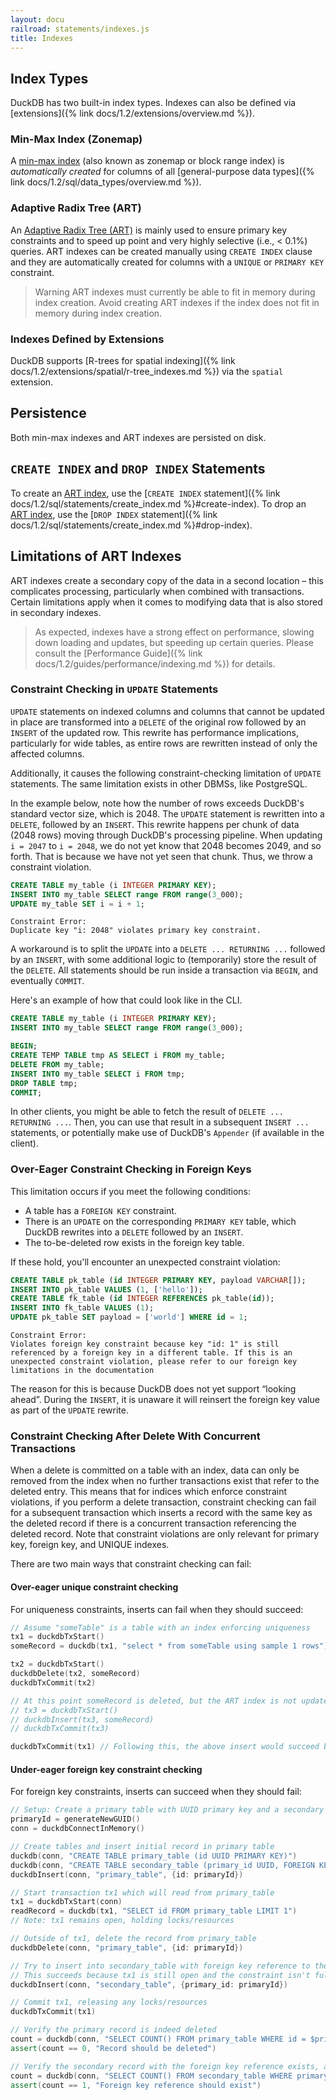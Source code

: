 ```yaml
---
layout: docu
railroad: statements/indexes.js
title: Indexes
---
```


## Index Types

DuckDB has two built-in index types. Indexes can also be defined via [extensions]({% link docs/1.2/extensions/overview.md %}).

### Min-Max Index (Zonemap)

A [min-max index](https://en.wikipedia.org/wiki/Block_Range_Index) (also known as zonemap or block range index) is _automatically created_ for columns of all [general-purpose data types]({% link docs/1.2/sql/data_types/overview.md %}).

### Adaptive Radix Tree (ART)

An [Adaptive Radix Tree (ART)](https://db.in.tum.de/~leis/papers/ART.pdf) is mainly used to ensure primary key constraints and to speed up point and very highly selective (i.e., < 0.1%) queries. ART indexes can be created manually using `CREATE INDEX` clause and they are automatically created for columns with a `UNIQUE` or `PRIMARY KEY` constraint.

> Warning ART indexes must currently be able to fit in memory during index creation. Avoid creating ART indexes if the index does not fit in memory during index creation.

### Indexes Defined by Extensions

DuckDB supports [R-trees for spatial indexing]({% link docs/1.2/extensions/spatial/r-tree_indexes.md %}) via the `spatial` extension.

## Persistence

Both min-max indexes and ART indexes are persisted on disk.

## `CREATE INDEX` and `DROP INDEX` Statements

To create an [ART index](#adaptive-radix-tree-art), use the [`CREATE INDEX` statement]({% link docs/1.2/sql/statements/create_index.md %}#create-index).
To drop an [ART index](#adaptive-radix-tree-art), use the [`DROP INDEX` statement]({% link docs/1.2/sql/statements/create_index.md %}#drop-index).

## Limitations of ART Indexes

ART indexes create a secondary copy of the data in a second location – this complicates processing, particularly when combined with transactions. Certain limitations apply when it comes to modifying data that is also stored in secondary indexes.

> As expected, indexes have a strong effect on performance, slowing down loading and updates, but speeding up certain queries. Please consult the [Performance Guide]({% link docs/1.2/guides/performance/indexing.md %}) for details.

### Constraint Checking in `UPDATE` Statements

`UPDATE` statements on indexed columns and columns that cannot be updated in place are transformed into a `DELETE` of the original row followed by an `INSERT` of the updated row.
This rewrite has performance implications, particularly for wide tables, as entire rows are rewritten instead of only the affected columns.

Additionally, it causes the following constraint-checking limitation of `UPDATE` statements. 
The same limitation exists in other DBMSs, like PostgreSQL.

In the example below, note how the number of rows exceeds DuckDB's standard vector size, which is 2048.
The `UPDATE` statement is rewritten into a `DELETE`, followed by an `INSERT`.
This rewrite happens per chunk of data (2048 rows) moving through DuckDB's processing pipeline.
When updating `i = 2047` to `i = 2048`, we do not yet know that 2048 becomes 2049, and so forth.
That is because we have not yet seen that chunk.
Thus, we throw a constraint violation.

```sql
CREATE TABLE my_table (i INTEGER PRIMARY KEY);
INSERT INTO my_table SELECT range FROM range(3_000);
UPDATE my_table SET i = i + 1;
```

```console
Constraint Error:
Duplicate key "i: 2048" violates primary key constraint.
```

A workaround is to split the `UPDATE` into a `DELETE ... RETURNING ...` followed by an `INSERT`,
with some additional logic to (temporarily) store the result of the `DELETE`.
All statements should be run inside a transaction via `BEGIN`, and eventually `COMMIT`.

Here's an example of how that could look like in the CLI.
```sql
CREATE TABLE my_table (i INTEGER PRIMARY KEY);
INSERT INTO my_table SELECT range FROM range(3_000);

BEGIN;
CREATE TEMP TABLE tmp AS SELECT i FROM my_table;
DELETE FROM my_table;
INSERT INTO my_table SELECT i FROM tmp;
DROP TABLE tmp;
COMMIT;
```

In other clients, you might be able to fetch the result of `DELETE ... RETURNING ...`.
Then, you can use that result in a subsequent `INSERT ...` statements, 
or potentially make use of DuckDB's `Appender` (if available in the client).

### Over-Eager Constraint Checking in Foreign Keys

This limitation occurs if you meet the following conditions:

* A table has a `FOREIGN KEY` constraint.
* There is an `UPDATE` on the corresponding `PRIMARY KEY` table, which DuckDB rewrites into a `DELETE` followed by an `INSERT`.
* The to-be-deleted row exists in the foreign key table.

If these hold, you'll encounter an unexpected constraint violation:

```sql
CREATE TABLE pk_table (id INTEGER PRIMARY KEY, payload VARCHAR[]);
INSERT INTO pk_table VALUES (1, ['hello']);
CREATE TABLE fk_table (id INTEGER REFERENCES pk_table(id));
INSERT INTO fk_table VALUES (1);
UPDATE pk_table SET payload = ['world'] WHERE id = 1;
```

```console
Constraint Error:
Violates foreign key constraint because key "id: 1" is still referenced by a foreign key in a different table. If this is an unexpected constraint violation, please refer to our foreign key limitations in the documentation
```

The reason for this is because DuckDB does not yet support “looking ahead”.
During the `INSERT`, it is unaware it will reinsert the foreign key value as part of the `UPDATE` rewrite.

### Constraint Checking After Delete With Concurrent Transactions

When a delete is committed on a table with an index, data can only be removed from the index when no further transactions exist that refer to the deleted entry. This means that for indices which enforce constraint violations, if you perform a delete transaction, constraint checking can fail for a subsequent transaction which inserts a record with the same key as the deleted record if there is a concurrent transaction referencing the deleted record. Note that constraint violations are only relevant for primary key, foreign key, and UNIQUE indexes. 

There are two main ways that constraint checking can fail:

#### Over-eager unique constraint checking

For uniqueness constraints, inserts can fail when they should succeed:

```cpp
// Assume "someTable" is a table with an index enforcing uniqueness
tx1 = duckdbTxStart()
someRecord = duckdb(tx1, "select * from someTable using sample 1 rows")

tx2 = duckdbTxStart()
duckdbDelete(tx2, someRecord)
duckdbTxCommit(tx2)

// At this point someRecord is deleted, but the ART index is not updated, so the following would fail with a constraint error:
// tx3 = duckdbTxStart()
// duckdbInsert(tx3, someRecord)
// duckdbTxCommit(tx3)

duckdbTxCommit(tx1) // Following this, the above insert would succeed because the ART index was allowed to update
```

#### Under-eager foreign key constraint checking

For foreign key constraints, inserts can succeed when they should fail:

```cpp
// Setup: Create a primary table with UUID primary key and a secondary table with foreign key reference
primaryId = generateNewGUID()
conn = duckdbConnectInMemory()

// Create tables and insert initial record in primary table
duckdb(conn, "CREATE TABLE primary_table (id UUID PRIMARY KEY)")
duckdb(conn, "CREATE TABLE secondary_table (primary_id UUID, FOREIGN KEY (primary_id) REFERENCES primary_table(id))")
duckdbInsert(conn, "primary_table", {id: primaryId})

// Start transaction tx1 which will read from primary_table
tx1 = duckdbTxStart(conn)
readRecord = duckdb(tx1, "SELECT id FROM primary_table LIMIT 1")
// Note: tx1 remains open, holding locks/resources

// Outside of tx1, delete the record from primary_table
duckdbDelete(conn, "primary_table", {id: primaryId})

// Try to insert into secondary_table with foreign key reference to the now-deleted primary record
// This succeeds because tx1 is still open and the constraint isn't fully enforced yet
duckdbInsert(conn, "secondary_table", {primary_id: primaryId})

// Commit tx1, releasing any locks/resources
duckdbTxCommit(tx1)

// Verify the primary record is indeed deleted
count = duckdb(conn, "SELECT COUNT() FROM primary_table WHERE id = $primaryId",{primaryId: primaryId})
assert(count == 0, "Record should be deleted")

// Verify the secondary record with the foreign key reference exists, an inconsistent state
count = duckdb(conn, "SELECT COUNT() FROM secondary_table WHERE primary_id = $primaryId",{primaryId: primaryId})
assert(count == 1, "Foreign key reference should exist")
```
